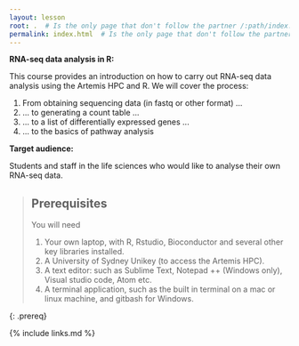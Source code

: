 ```yaml
---
layout: lesson
root: .  # Is the only page that don't follow the partner /:path/index.html
permalink: index.html  # Is the only page that don't follow the partner /:path/index.html
---
```


**RNA-seq data analysis in R:** 

This course provides an introduction on how to carry out RNA-seq data analysis using the Artemis HPC and R. We will cover the process:

1. From obtaining sequencing data (in fastq or other format) ...
2. ... to generating a count table ...
3. ... to a list of differentially expressed genes ...
4. ... to the basics of pathway analysis



**Target audience:** 

Students and staff in the life sciences who would like to analyse their own RNA-seq data.


> ## Prerequisites
> 
> You will need
> 1. Your own laptop, with R, Rstudio, Bioconductor and several other key libraries installed.
> 2. A University of Sydney Unikey (to access the Artemis HPC).
> 3. A text editor: such as Sublime Text, Notepad ++ (Windows only), Visual studio code, Atom etc.
> 4. A terminal application, such as the built in terminal on a mac or linux machine, and gitbash for Windows.
>
>


{: .prereq}


{% include links.md %}

